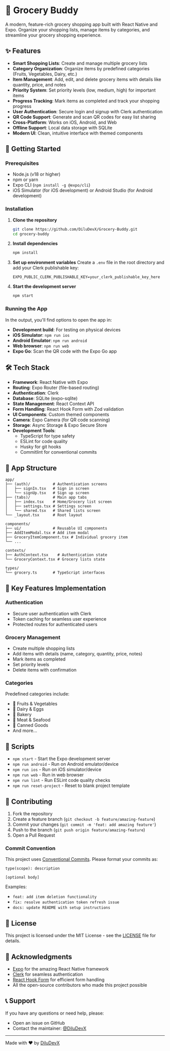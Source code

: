 # 🛒 Grocery Buddy

A modern, feature-rich grocery shopping app built with React Native and Expo. Organize your shopping lists, manage items by categories, and streamline your grocery shopping experience.

## ✨ Features

- **Smart Shopping Lists**: Create and manage multiple grocery lists
- **Category Organization**: Organize items by predefined categories (Fruits, Vegetables, Dairy, etc.)
- **Item Management**: Add, edit, and delete grocery items with details like quantity, price, and notes
- **Priority System**: Set priority levels (low, medium, high) for important items
- **Progress Tracking**: Mark items as completed and track your shopping progress
- **User Authentication**: Secure login and signup with Clerk authentication
- **QR Code Support**: Generate and scan QR codes for easy list sharing
- **Cross-Platform**: Works on iOS, Android, and Web
- **Offline Support**: Local data storage with SQLite
- **Modern UI**: Clean, intuitive interface with themed components

## 🚀 Getting Started

### Prerequisites

- Node.js (v18 or higher)
- npm or yarn
- Expo CLI (`npm install -g @expo/cli`)
- iOS Simulator (for iOS development) or Android Studio (for Android development)

### Installation

1. **Clone the repository**

   ```bash
   git clone https://github.com/DiluDevX/Grocery-Buddy.git
   cd grocery-buddy
   ```

2. **Install dependencies**

   ```bash
   npm install
   ```

3. **Set up environment variables**
   Create a `.env` file in the root directory and add your Clerk publishable key:

   ```env
   EXPO_PUBLIC_CLERK_PUBLISHABLE_KEY=your_clerk_publishable_key_here
   ```

4. **Start the development server**
   ```bash
   npm start
   ```

### Running the App

In the output, you'll find options to open the app in:

- **Development build**: For testing on physical devices
- **iOS Simulator**: `npm run ios`
- **Android Emulator**: `npm run android`
- **Web browser**: `npm run web`
- **Expo Go**: Scan the QR code with the Expo Go app

## 🛠️ Tech Stack

- **Framework**: React Native with Expo
- **Routing**: Expo Router (file-based routing)
- **Authentication**: Clerk
- **Database**: SQLite (expo-sqlite)
- **State Management**: React Context API
- **Form Handling**: React Hook Form with Zod validation
- **UI Components**: Custom themed components
- **Camera**: Expo Camera (for QR code scanning)
- **Storage**: Async Storage & Expo Secure Store
- **Development Tools**:
  - TypeScript for type safety
  - ESLint for code quality
  - Husky for git hooks
  - Commitlint for conventional commits

## 📱 App Structure

```
app/
├── (auth)/          # Authentication screens
│   ├── signIn.tsx   # Sign in screen
│   └── signUp.tsx   # Sign up screen
├── (tabs)/          # Main app tabs
│   ├── index.tsx    # Home/Grocery list screen
│   ├── settings.tsx # Settings screen
│   └── shared.tsx   # Shared lists screen
└── _layout.tsx      # Root layout

components/
├── ui/              # Reusable UI components
├── AddItemModal.tsx # Add item modal
├── GroceryItemComponent.tsx # Individual grocery item
└── ...

contexts/
├── AuthContext.tsx    # Authentication state
└── GroceryContext.tsx # Grocery lists state

types/
└── grocery.ts       # TypeScript interfaces
```

## 🎯 Key Features Implementation

### Authentication

- Secure user authentication with Clerk
- Token caching for seamless user experience
- Protected routes for authenticated users

### Grocery Management

- Create multiple shopping lists
- Add items with details (name, category, quantity, price, notes)
- Mark items as completed
- Set priority levels
- Delete items with confirmation

### Categories

Predefined categories include:

- 🍎 Fruits & Vegetables
- 🥛 Dairy & Eggs
- 🍞 Bakery
- 🥩 Meat & Seafood
- 🥫 Canned Goods
- And more...

## 🔧 Scripts

- `npm start` - Start the Expo development server
- `npm run android` - Run on Android emulator/device
- `npm run ios` - Run on iOS simulator/device
- `npm run web` - Run in web browser
- `npm run lint` - Run ESLint code quality checks
- `npm run reset-project` - Reset to blank project template

## 🤝 Contributing

1. Fork the repository
2. Create a feature branch (`git checkout -b feature/amazing-feature`)
3. Commit your changes (`git commit -m 'feat: add amazing feature'`)
4. Push to the branch (`git push origin feature/amazing-feature`)
5. Open a Pull Request

### Commit Convention

This project uses [Conventional Commits](https://conventionalcommits.org/). Please format your commits as:

```
type(scope): description

[optional body]
```

Examples:

- `feat: add item deletion functionality`
- `fix: resolve authentication token refresh issue`
- `docs: update README with setup instructions`

## 📄 License

This project is licensed under the MIT License - see the [LICENSE](LICENSE) file for details.

## 🙏 Acknowledgments

- [Expo](https://expo.dev) for the amazing React Native framework
- [Clerk](https://clerk.dev) for seamless authentication
- [React Hook Form](https://react-hook-form.com) for efficient form handling
- All the open-source contributors who made this project possible

## 📞 Support

If you have any questions or need help, please:

- Open an issue on GitHub
- Contact the maintainer: [@DiluDevX](https://github.com/DiluDevX)

---

Made with ❤️ by [DiluDevX](https://github.com/DiluDevX)
